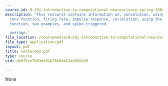 ```yaml
---
course_id: 9-29j-introduction-to-computational-neuroscience-spring-2004
description: 'This resource contains information on, convolution, using the MATLAB
  conv function, firing rate, impulse response, correlation, using the MATLAB xcorr
  function, two examples, and spike-triggered

  average.'
file_location: /coursemedia/9-29j-introduction-to-computational-neuroscience-spring-2004/de8f5ce7b83ee51bf8b9ab12ea92eb29_lecture02.pdf
file_type: application/pdf
layout: pdf
title: lecture02.pdf
type: course
uid: de8f5ce7b83ee51bf8b9ab12ea92eb29

---
```

None